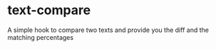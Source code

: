 # text-compare

A simple hook to compare two texts and provide you the diff and the matching percentages

